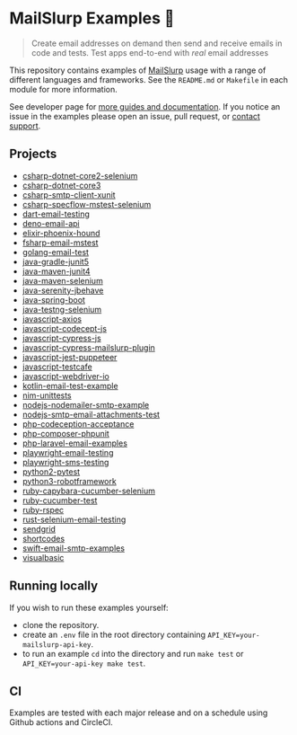 # MailSlurp Examples 📨

> Create email addresses on demand then send and receive emails in code and tests. Test apps end-to-end with *real* email addresses

This repository contains examples of [MailSlurp](https://www.mailslurp.com) usage with a range of different languages and frameworks. See the `README.md` or `Makefile` in each module for more information.

See developer page for [more guides and documentation](https://www.mailslurp.com/developers/). If you notice an issue in the examples please open an issue, pull request, or [contact support](https://www.mailslurp.com/support/).

## Projects

- [csharp-dotnet-core2-selenium](/csharp-dotnet-core2-selenium)
- [csharp-dotnet-core3](/csharp-dotnet-core3)
- [csharp-smtp-client-xunit](/csharp-smtp-client-xunit)
- [csharp-specflow-mstest-selenium](/csharp-specflow-mstest-selenium)
- [dart-email-testing](/dart-email-testing)
- [deno-email-api](/deno-email-api)
- [elixir-phoenix-hound](/elixir-phoenix-hound)
- [fsharp-email-mstest](/fsharp-email-mstest)
- [golang-email-test](/golang-email-test)
- [java-gradle-junit5](/java-gradle-junit5)
- [java-maven-junit4](/java-maven-junit4)
- [java-maven-selenium](/java-maven-selenium)
- [java-serenity-jbehave](/java-serenity-jbehave)
- [java-spring-boot](/java-spring-boot)
- [java-testng-selenium](/java-testng-selenium)
- [javascript-axios](/javascript-axios)
- [javascript-codecept-js](/javascript-codecept-js)
- [javascript-cypress-js](/javascript-cypress-js)
- [javascript-cypress-mailslurp-plugin](/javascript-cypress-mailslurp-plugin)
- [javascript-jest-puppeteer](/javascript-jest-puppeteer)
- [javascript-testcafe](/javascript-testcafe)
- [javascript-webdriver-io](/javascript-webdriver-io)
- [kotlin-email-test-example](/kotlin-email-test-example)
- [nim-unittests](/nim-unittests)
- [nodejs-nodemailer-smtp-example](/nodejs-nodemailer-smtp-example)
- [nodejs-smtp-email-attachments-test](/nodejs-smtp-email-attachments-test)
- [php-codeception-acceptance](/php-codeception-acceptance)
- [php-composer-phpunit](/php-composer-phpunit)
- [php-laravel-email-examples](/php-laravel-email-examples)
- [playwright-email-testing](/playwright-email-testing)
- [playwright-sms-testing](/playwright-sms-testing)
- [python2-pytest](/python2-pytest)
- [python3-robotframework](/python3-robotframework)
- [ruby-capybara-cucumber-selenium](/ruby-capybara-cucumber-selenium)
- [ruby-cucumber-test](/ruby-cucumber-test)
- [ruby-rspec](/ruby-rspec)
- [rust-selenium-email-testing](/rust-selenium-email-testing)
- [sendgrid](/sendgrid)
- [shortcodes](/shortcodes)
- [swift-email-smtp-examples](/swift-email-smtp-examples)
- [visualbasic](/visualbasic)

## Running locally
If you wish to run these examples yourself:
- clone the repository. 
- create an `.env` file in the root directory containing `API_KEY=your-mailslurp-api-key`. 
- to run an example `cd` into the directory and run `make test` or `API_KEY=your-api-key make test`.

## CI
Examples are tested with each major release and on a schedule using Github actions and CircleCI.
